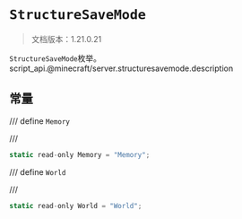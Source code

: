 # `StructureSaveMode`

> 文档版本：1.21.0.21

`StructureSaveMode`枚举。script_api.@minecraft/server.structuresavemode.description

## 常量

/// define
`Memory`


///

```js
static read-only Memory = "Memory";
```


/// define
`World`


///

```js
static read-only World = "World";
```

